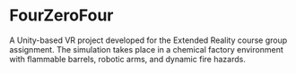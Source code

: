# FourZeroFour
A Unity-based VR project developed for the Extended Reality course group assignment. The simulation takes place in a chemical factory environment with flammable barrels, robotic arms, and dynamic fire hazards.
